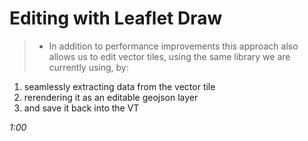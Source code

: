 # Editing with Leaflet Draw
> * In addition to performance improvements this approach also allows us to edit vector tiles, using the same library we are currently using, by:
  1. seamlessly extracting data from the vector tile
  2. rerendering it as an editable geojson layer
  3. and save it back into the VT

_1:00_
